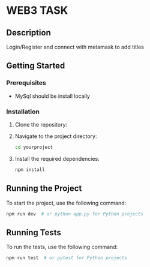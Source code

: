 # WEB3 TASK

## Description
Login/Register and connect with metamask to add titles

## Getting Started

### Prerequisites
- MySql should be install locally

### Installation
1. Clone the repository:

2. Navigate to the project directory:
   ```bash
   cd yourproject
   ```
3. Install the required dependencies:
   ```bash
   npm install  
   ```

## Running the Project
To start the project, use the following command:
```bash
npm run dev  # or python app.py for Python projects
```

## Running Tests
To run the tests, use the following command:
```bash
npm run test  # or pytest for Python projects
```
